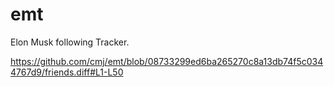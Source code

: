 # emt
Elon Musk following Tracker.

https://github.com/cmj/emt/blob/08733299ed6ba265270c8a13db74f5c0344767d9/friends.diff#L1-L50
